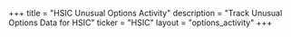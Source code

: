 +++
title = "HSIC Unusual Options Activity"
description = "Track Unusual Options Data for HSIC"
ticker = "HSIC"
layout = "options_activity"
+++

